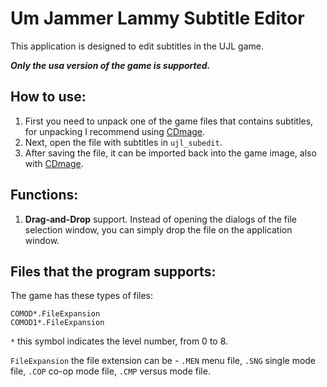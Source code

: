 # Um Jammer Lammy Subtitle Editor
This application is designed to edit subtitles in the UJL game.

**_Only the usa version of the game is supported._**

## How to use:
1. First you need to unpack one of the game files that contains subtitles, for unpacking I recommend using [CDmage](https://www.romhacking.net/utilities/1435/).
2. Next, open the file with subtitles in `ujl_subedit`.
3. After saving the file, it can be imported back into the game image, also with [CDmage](https://www.romhacking.net/utilities/1435/).

## Functions:
1. **Drag-and-Drop** support.
Instead of opening the dialogs of the file selection window, you can simply drop the file on the application window.

## Files that the program supports:
The game has these types of files:
```
COMOD*.FileExpansion
COMOD1*.FileExpansion
```
`*` this symbol indicates the level number, from 0 to 8.

`FileExpansion` the file extension can be - `.MEN` menu file, `.SNG` single mode file, `.COP` co-op mode file, `.CMP` versus mode file.
